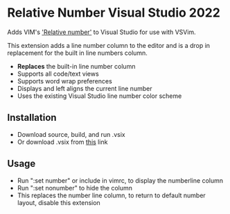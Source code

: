 Relative Number Visual Studio 2022
==============

Adds VIM's ['Relative number'](http://vim.wikia.com/wiki/Display_line_numbers#Relative_line_numbers) to Visual Studio for use with VSVim.

This extension adds a line number column to the editor and is a drop in replacement for the built in line numbers column.

* **Replaces** the built-in line number column 
* Supports all code/text views
* Supports word wrap preferences
* Displays and left aligns the current line number
* Uses the existing Visual Studio line number color scheme


Installation
------------

* Download source, build, and run .vsix
* Or download .vsix from [this](https://www.mediafire.com/file/uj79l807wqj9de8/RelativeNumber.vsix/file) link


Usage
-----

* Run ":set number" or include in vimrc, to display the numberline column
* Run ":set nonumber" to hide the column
* This replaces the number line column, to return to default number layout, disable this extension
